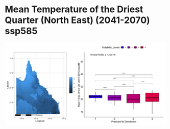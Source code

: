 # Mean Temperature of the Driest Quarter (North East) (2041-2070) ssp585
![image info](../../Analysis_Plots/North_East_Extent_OnlyEnvs/Mean_Temp_Driest_Qtr_NE_4170_585.png)